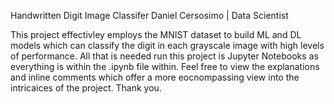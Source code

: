 Handwritten Digit Image Classifer
Daniel Cersosimo | Data Scientist

This project effectivley employs the MNIST dataset to build ML and DL models which can classify the digit in each grayscale image with high levels of performance. All that is needed run this
project is Jupyter Notebooks as everything is within the .ipynb file within. Feel free to view the explanations and inline comments which offer a more eocnompassing view into the intricaices of
the project. Thank you.
